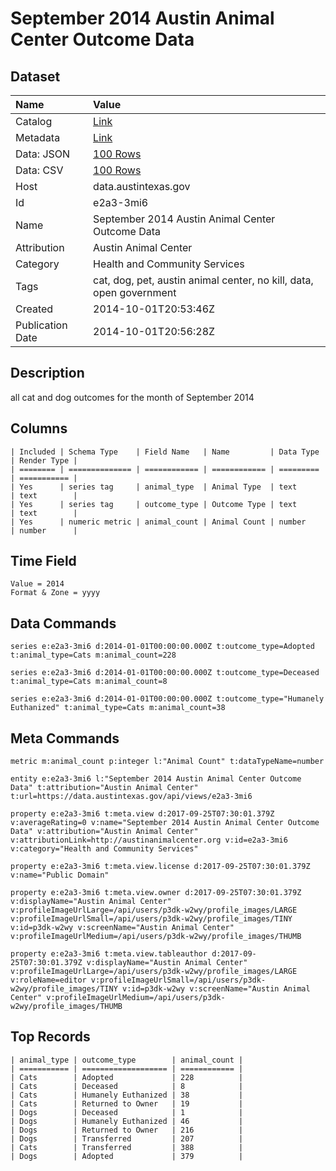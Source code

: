 # September 2014 Austin Animal Center Outcome Data

## Dataset

| Name | Value |
| :--- | :---- |
| Catalog | [Link](https://catalog.data.gov/dataset/september-2014-austin-animal-center-outcome-data) |
| Metadata | [Link](https://data.austintexas.gov/api/views/e2a3-3mi6) |
| Data: JSON | [100 Rows](https://data.austintexas.gov/api/views/e2a3-3mi6/rows.json?max_rows=100) |
| Data: CSV | [100 Rows](https://data.austintexas.gov/api/views/e2a3-3mi6/rows.csv?max_rows=100) |
| Host | data.austintexas.gov |
| Id | e2a3-3mi6 |
| Name | September 2014 Austin Animal Center Outcome Data |
| Attribution | Austin Animal Center |
| Category | Health and Community Services |
| Tags | cat, dog, pet, austin animal center, no kill, data, open government |
| Created | 2014-10-01T20:53:46Z |
| Publication Date | 2014-10-01T20:56:28Z |

## Description

all cat and dog outcomes for the month of September 2014

## Columns

```ls
| Included | Schema Type    | Field Name   | Name         | Data Type | Render Type |
| ======== | ============== | ============ | ============ | ========= | =========== |
| Yes      | series tag     | animal_type  | Animal Type  | text      | text        |
| Yes      | series tag     | outcome_type | Outcome Type | text      | text        |
| Yes      | numeric metric | animal_count | Animal Count | number    | number      |
```

## Time Field

```ls
Value = 2014
Format & Zone = yyyy
```

## Data Commands

```ls
series e:e2a3-3mi6 d:2014-01-01T00:00:00.000Z t:outcome_type=Adopted t:animal_type=Cats m:animal_count=228

series e:e2a3-3mi6 d:2014-01-01T00:00:00.000Z t:outcome_type=Deceased t:animal_type=Cats m:animal_count=8

series e:e2a3-3mi6 d:2014-01-01T00:00:00.000Z t:outcome_type="Humanely Euthanized" t:animal_type=Cats m:animal_count=38
```

## Meta Commands

```ls
metric m:animal_count p:integer l:"Animal Count" t:dataTypeName=number

entity e:e2a3-3mi6 l:"September 2014 Austin Animal Center Outcome Data" t:attribution="Austin Animal Center" t:url=https://data.austintexas.gov/api/views/e2a3-3mi6

property e:e2a3-3mi6 t:meta.view d:2017-09-25T07:30:01.379Z v:averageRating=0 v:name="September 2014 Austin Animal Center Outcome Data" v:attribution="Austin Animal Center" v:attributionLink=http://austinanimalcenter.org v:id=e2a3-3mi6 v:category="Health and Community Services"

property e:e2a3-3mi6 t:meta.view.license d:2017-09-25T07:30:01.379Z v:name="Public Domain"

property e:e2a3-3mi6 t:meta.view.owner d:2017-09-25T07:30:01.379Z v:displayName="Austin Animal Center" v:profileImageUrlLarge=/api/users/p3dk-w2wy/profile_images/LARGE v:profileImageUrlSmall=/api/users/p3dk-w2wy/profile_images/TINY v:id=p3dk-w2wy v:screenName="Austin Animal Center" v:profileImageUrlMedium=/api/users/p3dk-w2wy/profile_images/THUMB

property e:e2a3-3mi6 t:meta.view.tableauthor d:2017-09-25T07:30:01.379Z v:displayName="Austin Animal Center" v:profileImageUrlLarge=/api/users/p3dk-w2wy/profile_images/LARGE v:roleName=editor v:profileImageUrlSmall=/api/users/p3dk-w2wy/profile_images/TINY v:id=p3dk-w2wy v:screenName="Austin Animal Center" v:profileImageUrlMedium=/api/users/p3dk-w2wy/profile_images/THUMB
```

## Top Records

```ls
| animal_type | outcome_type        | animal_count | 
| =========== | =================== | ============ | 
| Cats        | Adopted             | 228          | 
| Cats        | Deceased            | 8            | 
| Cats        | Humanely Euthanized | 38           | 
| Cats        | Returned to Owner   | 19           | 
| Dogs        | Deceased            | 1            | 
| Dogs        | Humanely Euthanized | 46           | 
| Dogs        | Returned to Owner   | 216          | 
| Dogs        | Transferred         | 207          | 
| Cats        | Transferred         | 388          | 
| Dogs        | Adopted             | 379          | 
```